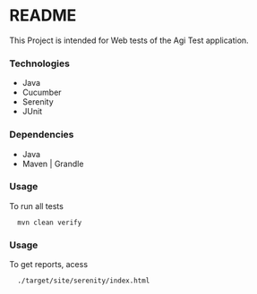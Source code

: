 # README #

This Project is intended for Web tests of the Agi Test application.

### Technologies ###

* Java
* Cucumber
* Serenity
* JUnit

### Dependencies ###

* Java
* Maven | Grandle

### Usage ###

To run all tests

```
  mvn clean verify
```

### Usage ###

To get reports, acess

```
  ./target/site/serenity/index.html
```